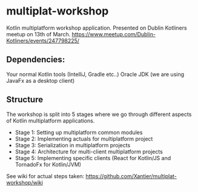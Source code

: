 # multiplat-workshop

Kotlin multiplatform workshop application. Presented on Dublin Kotliners meetup on 13th of March. https://www.meetup.com/Dublin-Kotliners/events/247798225/



## Dependencies:
Your normal Kotlin tools (IntelliJ, Gradle etc..)
Oracle JDK (we are using JavaFx as a desktop client)

## Structure

The workshop is split into 5 stages where we go through different aspects of Kotlin multiplatform applications.

* Stage 1: Setting up multiplatform common modules
* Stage 2: Implementing actuals for multiplatform project
* Stage 3: Serialization in multiplatform projects
* Stage 4: Architecture for multi-client multiplatform projects
* Stage 5: Implementing specific clients (React for Kotlin/JS and TornadoFx for Kotlin/JVM)


See wiki for actual steps taken:
https://github.com/Xantier/multiplat-workshop/wiki
